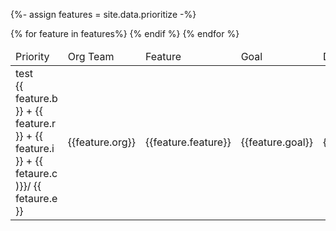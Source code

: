 {%- assign features = site.data.prioritize -%}
<table>
    <thead>
        <td>Priority</td>
        <td>Org Team</td>
        <td>Feature</td>
        <td>Goal</td>
        <td>Deadline</td>
    </thead>
    <tbody>
        {% for feature in features%}
            <tr>
                <td>test<br/>{{ feature.b }} + {{ feature.r }} + {{ feature.i }} + {{ fetaure.c )}}/ {{ fetaure.e }}</td>
                <td>
                    {{feature.org}}
                </td>
                <td>
                    {{feature.feature}}
                </td>
                <td>
                    {{feature.goal}}
                </td>
                <td>
                    {{feature.deadline}}
                </td>
            </tr>
            {% endif %}
        {% endfor %}
    </tbody>
</table>

